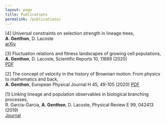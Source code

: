 ```yaml
---
layout: page
title: Publications
permalink: /publications/
---
```


[4] Universal constraints on selection strength in lineage trees,\
**A. Genthon**, D. Lacoste\
[arXiv](https://arxiv.org/abs/2012.02734) 

[3] Fluctuation relations and fitness landscapes of growing cell populations,\
**A. Genthon**, D. Lacoste, Scientific Reports 10, 11889 (2020)\
[PDF](https://www.nature.com/articles/s41598-020-68444-x)

[2] The concept of velocity in the history of Brownian motion: From physics to mathematics and back,\
**A. Genthon**, European Physical Journal H 45, 49-105 (2020)
[PDF](https://rdcu.be/b5yPQ)

[1] Linking lineage and population observables in biological branching processes,\
R. Garcia-Garcia, **A. Genthon**, D. Lacoste, Physical Review E 99, 042413 (2019)\
[Journal](https://journals.aps.org/pre/abstract/10.1103/PhysRevE.99.042413)

